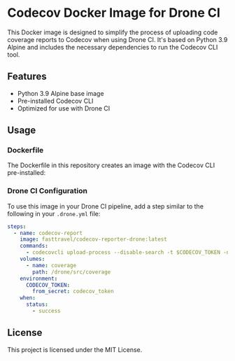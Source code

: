 # Codecov Docker Image for Drone CI

This Docker image is designed to simplify the process of uploading code coverage reports to Codecov when using Drone CI. It's based on Python 3.9 Alpine and includes the necessary dependencies to run the Codecov CLI tool.

## Features

- Python 3.9 Alpine base image
- Pre-installed Codecov CLI
- Optimized for use with Drone CI

## Usage

### Dockerfile

The Dockerfile in this repository creates an image with the Codecov CLI pre-installed:

### Drone CI Configuration

To use this image in your Drone CI pipeline, add a step similar to the following in your `.drone.yml` file:

```yaml
steps:
  - name: codecov-report
    image: fasttravel/codecov-reporter-drone:latest
    commands:
      - codecovcli upload-process --disable-search -t $CODECOV_TOKEN -n 'job'-$DRONE_BUILD_NUMBER -f <coverage report file name>
    volumes:
      - name: coverage
        path: /drone/src/coverage
    environment:
      CODECOV_TOKEN:
        from_secret: codecov_token
    when:
      status:
        - success
```

## License

This project is licensed under the MIT License.

